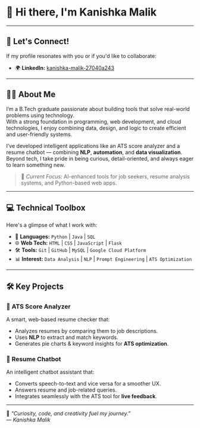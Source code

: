 
# 👋 Hi there, I'm **Kanishka Malik**  
---
## 🤝 Let's Connect!

If my profile resonates with you or if you'd like to collaborate:
- 🌍 **LinkedIn:** [kanishka-malik-27040a243](https://www.linkedin.com/in/kanishka-malik-27040a243/)

---
## 🧑‍💼 About Me

I’m a B.Tech graduate passionate about building tools that solve real-world problems using technology.  
With a strong foundation in programming, web development, and cloud technologies, I enjoy combining data, design, and logic to create efficient and user-friendly systems.  

I’ve developed intelligent applications like an ATS score analyzer and a resume chatbot — combining **NLP**, **automation**, and **data visualization**.  
Beyond tech, I take pride in being curious, detail-oriented, and always eager to learn something new.

> 🎯 *Current Focus:* AI-enhanced tools for job seekers, resume analysis systems, and Python-based web apps.

---

## 💻 Technical Toolbox

Here's a glimpse of what I work with:

- 🚀 **Languages:** `Python` | `Java` | `SQL`
- 🌐 **Web Tech:** `HTML` | `CSS` | `JavaScript` | `Flask`
- 🛠️ **Tools:** `Git` | `GitHub` | `MySQL` | `Google Cloud Platform`
- 📊 **Interest:** `Data Analysis` | `NLP` | `Prompt Engineering` | `ATS Optimization`

---

## 🛠️ Key Projects

### 📌 **ATS Score Analyzer**
A smart, web-based resume checker that:
- Analyzes resumes by comparing them to job descriptions.
- Uses **NLP** to extract and match keywords.
- Generates pie charts & keyword insights for **ATS optimization**.

### 🤖 **Resume Chatbot**
An intelligent chatbot assistant that:
- Converts speech-to-text and vice versa for a smoother UX.
- Answers resume and job-related queries.
- Integrates seamlessly with the ATS tool for **live feedback**.

---

🧠 *“Curiosity, code, and creativity fuel my journey.”*  
— _Kanishka Malik_
